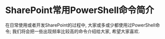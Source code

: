 # SharePoint常用PowerShell命令简介
在日常使用或者开发SharePoint的过程中, 大家或多或少都使用过PowerShell命令; 我们将会把一些出现频率比较高的命令介绍给大家, 希望大家喜欢.